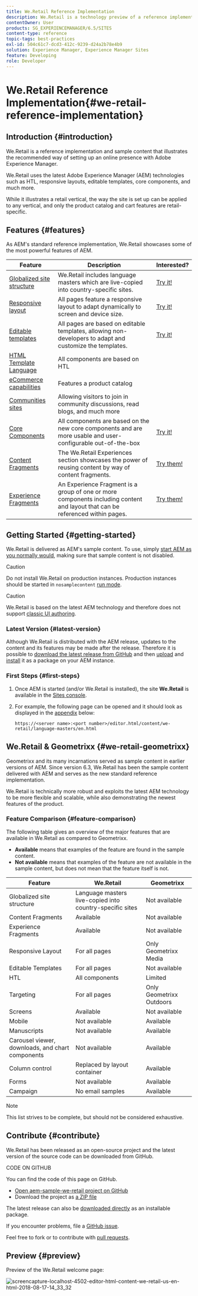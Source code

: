 ```yaml
---
title: We.Retail Reference Implementation
description: We.Retail is a technology preview of a reference implementation that illustrates the recommended way of setting up an online presence with AEM
contentOwner: User
products: SG_EXPERIENCEMANAGER/6.5/SITES
content-type: reference
topic-tags: best-practices
exl-id: 504c61c7-dcd3-412c-9239-d24a2b78e4b9
solution: Experience Manager, Experience Manager Sites
feature: Developing
role: Developer
---
```

# We.Retail Reference Implementation{#we-retail-reference-implementation}

## Introduction {#introduction}

We.Retail is a reference implementation and sample content that illustrates the recommended way of setting up an online presence with Adobe Experience Manager.

We.Retail uses the latest Adobe Experience Manager (AEM) technologies such as HTL, responsive layouts, editable templates, core components, and much more.

While it illustrates a retail vertical, the way the site is set up can be applied to any vertical, and only the product catalog and cart features are retail-specific.

## Features {#features}

As AEM's standard reference implementation, We.Retail showcases some of the most powerful features of AEM.

| **Feature** |**Description** |**Interested?** |
|---|---|---|
| [Globalized site structure](/help/sites-administering/tc-bp.md) |We.Retail includes language masters which are live-copied into country-specific sites. | [Try it!](/help/sites-developing/we-retail-globalized-site-structure.md) |
| [Responsive layout](/help/sites-authoring/responsive-layout.md) |All pages feature a responsive layout to adapt dynamically to screen and device size. | [Try it!](/help/sites-developing/we-retail-responsive-layout.md) |
| [Editable templates](/help/sites-developing/page-templates-editable.md) |All pages are based on editable templates, allowing non-developers to adapt and customize the templates. | [Try it!](/help/sites-developing/we-retail-editable-templates.md) |
| [HTML Template Language](https://experienceleague.adobe.com/docs/experience-manager-htl/content/overview.html) |All components are based on HTL |  |
| [eCommerce capabilities](/help/commerce/cif-classic/developing/ecommerce.md) |Features a product catalog |  |
| [Communities sites](/help/communities/overview.md) |Allowing visitors to join in community discussions, read blogs, and much more |  |
| [Core Components](https://experienceleague.adobe.com/docs/experience-manager-core-components/using/introduction.html) |All components are based on the new core components and are more usable and user-configurable out-of-the-box | [Try it!](/help/sites-developing/we-retail-core-components.md) |
| [Content Fragments](/help/assets/content-fragments/content-fragments.md) |The We.Retail Experiences section showcases the power of reusing content by way of content fragments. | [Try them!](/help/sites-developing/we-retail-content-fragments.md) |
| [Experience Fragments](/help/sites-authoring/experience-fragments.md) |An Experience Fragment is a group of one or more components including content and layout that can be referenced within pages. | [Try them!](/help/sites-developing/we-retail-experience-fragments.md) |

## Getting Started {#getting-started}

We.Retail is delivered as AEM's sample content. To use, simply [start AEM as you normally would](/help/sites-deploying/deploy.md#getting-started), making sure that sample content is not disabled.

>[!CAUTION]
>
>Do not install We.Retail on production instances. Production instances should be started in `nosamplecontent` [run mode](/help/sites-deploying/configure-runmodes.md).

>[!CAUTION]
>
>We.Retail is based on the latest AEM technology and therefore does not support [classic UI authoring](/help/sites-classic-ui-authoring/classic-page-author-first-steps.md).

### Latest Version {#latest-version}

Although We.Retail is distributed with the AEM release, updates to the content and its features may be made after the release. Therefore it is possible to [download the latest release from GitHub](https://github.com/Adobe-Marketing-Cloud/aem-sample-we-retail/releases) and then [upload](/help/sites-administering/package-manager.md#uploading-packages-from-your-file-system) and [install](/help/sites-administering/package-manager.md#installing-packages) it as a package on your AEM instance.

### First Steps {#first-steps}

1. Once AEM is started (and/or We.Retail is installed), the site **We.Retail** is available in the [Sites console](/help/sites-authoring/basic-handling.md#global-navigation).
1. For example, the following page can be opened and it should look as displayed in the [appendix](#appendix) below:

   `https://<server name>:<port number>/editor.html/content/we-retail/language-masters/en.html`

## We.Retail & Geometrixx {#we-retail-geometrixx}

Geometrixx and its many incarnations served as sample content in earlier versions of AEM. Since version 6.3, We.Retail has been the sample content delivered with AEM and serves as the new standard reference implementation.

We.Retail is technically more robust and exploits the latest AEM technology to be more flexible and scalable, while also demonstrating the newest features of the product.

### Feature Comparison {#feature-comparison}

The following table gives an overview of the major features that are available in We.Retail as compared to Geometrixx.

* **Available** means that examples of the feature are found in the sample content.
* **Not available** means that examples of the feature are not available in the sample content, but does not mean that the feature itself is not.

| **Feature** |**We.Retail** |**Geometrixx** |
|---|---|---|
| Globalized site structure |Language masters live-copied into country-specific sites |Not available |
| Content Fragments |Available |Not available |
| Experience Fragments |Available |Not available |
| Responsive Layout |For all pages |Only Geometrixx Media |
| Editable Templates |For all pages |Not available |
| HTL |All components |Limited |
| Targeting |For all pages |Only Geometrixx Outdoors |
| Screens |Available |Not available |
| Mobile |Not available |Available |
| Manuscripts |Not available |Available |
| Carousel viewer, downloads, and chart components |Not available |Available |
| Column control |Replaced by layout container |Available |
| Forms |Not available |Available |
| Campaign |No email samples |Available |

>[!NOTE]
>
>This list strives to be complete, but should not be considered exhaustive.

## Contribute {#contribute}

We.Retail has been released as an open-source project and the latest version of the source code can be downloaded from GitHub.

CODE ON GITHUB

You can find the code of this page on GitHub.

* [Open aem-sample-we-retail project on GitHub](https://github.com/Adobe-Marketing-Cloud/aem-sample-we-retail)
* Download the project as [a ZIP file](https://codeload.github.com/Adobe-Marketing-Cloud/aem-sample-we-retail/zip/refs/heads/master)

The latest release can also be [downloaded directly](https://github.com/Adobe-Marketing-Cloud/aem-sample-we-retail/releases/tag/we.retail.reactor-4.0.0) as an installable package.

If you encounter problems, file a [GitHub issue](https://github.com/Adobe-Marketing-Cloud/aem-sample-we-retail/issues).

Feel free to fork or to contribute with [pull requests](https://github.com/Adobe-Marketing-Cloud/aem-sample-we-retail/pulls).

## Preview {#preview}

Preview of the We.Retail welcome page:

![screencapture-localhost-4502-editor-html-content-we-retail-us-en-html-2018-08-17-14_33_32](assets/screencapture-localhost-4502-editor-html-content-we-retail-us-en-html-2018-08-17-14_33_32.png)
